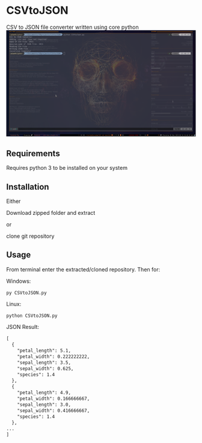 # CSVtoJSON
CSV to JSON file converter written using core python
![ExampleScreenshot](https://github.com/adamdadd/CSVtoJSON/blob/master/CSVtoJSON.png)
## Requirements

Requires python 3 to be installed on your system

## Installation
Either

Download zipped folder and extract

or

clone git repository

## Usage

From terminal enter the extracted/cloned repository.
Then for:

Windows:
```
py CSVtoJSON.py
```
Linux:
```
python CSVtoJSON.py
```

JSON Result:
```
[
  {
    "petal_length": 5.1,
    "petal_width": 0.222222222,
    "sepal_length": 3.5,
    "sepal_width": 0.625,
    "species": 1.4
  },
  {
    "petal_length": 4.9,
    "petal_width": 0.166666667,
    "sepal_length": 3.0,
    "sepal_width": 0.416666667,
    "species": 1.4
  },
...
]
```
